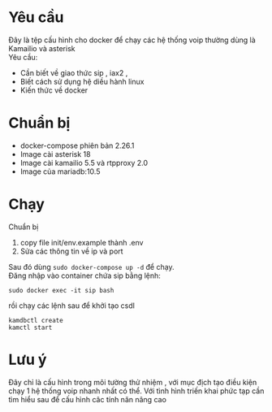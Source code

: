 # Yêu cầu
Đây là tệp cấu hình cho docker để chạy các hệ thống voip thường dùng là Kamailio và asterisk 
<br> 
Yêu cầu:
- Cần biết  về giao thức sip , iax2 , <br>
- Biết cách sử dụng hệ diều hành linux<br>
- Kiến thức về  docker

# Chuẩn bị
- docker-compose phiên bản 2.26.1
- Image cài asterisk 18
- Image cài kamailio 5.5 và rtpproxy 2.0
- Image của mariadb:10.5

# Chạy

Chuẩn bị
1) copy file init/env.example thành .env
2) Sửa các thông tin về ip và port

Sau đó dùng ``` sudo docker-compose up -d ``` để chạy.<br>
Đăng nhập vào container chứa sip bằng lệnh:
<br>
```
sudo docker exec -it sip bash
```
rồi chạy các lệnh sau để khởi tạo csdl
```
kamdbctl create
kamctl start
```
# Lưu ý
Đây chỉ là cấu hình trong môi tường thử nhiệm , với mục địch tạo điều kiện chạy 1 hệ thống voip nhanh nhất có thể. Với tình hình triến khai phức tạp cần tìm hiểu sau để cấu hình câc tính năn nâng cao